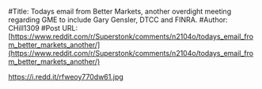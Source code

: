 #Title: Todays email from Better Markets, another overdight meeting regarding GME to include Gary Gensler, DTCC and FINRA.
#Author: CHill1309
#Post URL: [https://www.reddit.com/r/Superstonk/comments/n2104o/todays_email_from_better_markets_another/](https://www.reddit.com/r/Superstonk/comments/n2104o/todays_email_from_better_markets_another/)


https://i.redd.it/rfweoy770dw61.jpg